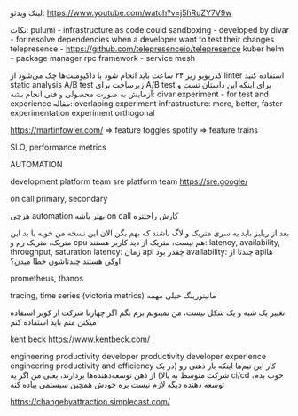 لینک ویدئو:
https://www.youtube.com/watch?v=j5hRuZY7V9w

نکات:
pulumi - infrastructure as code
could sandboxing - developed by divar - for resolve dependencies when a developer want to test their changes
telepresence - https://github.com/telepresenceio/telepresence
kuber helm - package manager
rpc framework - 
service mesh

کدریویو زیر ۲۴ ساعت باید انجام شود
با داکیومنت‌ها چک می‌شود
از linter استفاده کنید static analysis
A/B test
زیرساخت برای A/B test
برای اینکه این داستان تست و آزمایش به صورت محصولی و فنی انجام بشه:
divar experiment - for test and experience
مقاله: overlaping experiment infrastructure: more, better, faster experimentation
experiment orthogonal


https://martinfowler.com/ => feature toggles
spotify => feature trains

SLO, performance metrics

AUTOMATION

development platform team
sre platform team
https://sre.google/

on call primary, secondary

هرچی automation بهتر باشه on call کارش راحتتره

بعد از ریلیز باید یه سری متریک و لاگ باشند که بهم بگن الان این نسخه من خوبه یا بد
این متریک، متریک رم و cpu هم نیست، متریک از دید کاربر هستند: latency, availability, throughput, saturation
 latency: زمان api چقدر بود
 availability: چندتا از apiها اوکی هستند چندتاشون خطا میدن؟ 

prometheus, thanos

tracing, time series (victoria metrics)
مانیتورینگ خیلی مهمه

تغییر یک شبه و یک شکل نیست، من نمیتونم برم بگم اگر چهارتا شرکت از کوبر استفاده میکنن منم باید استفاده کنم

kent beck https://www.kentbeck.com/


engineering productivity
developer productivity
developer experience
engineering productivity and efficiency
کار این تیم‌ها اینکه بار ذهنی رو (در یک شرکت متوسط به بالا) از ذهن توسعه‌دهنده‌ها بردارند، یعنی من اگر یه ci/cd خوب بدم، توسعه دهنده دیگه لازم نیست بره خودش همچین سیستمی پیاده کنه


https://changebyattraction.simplecast.com/

